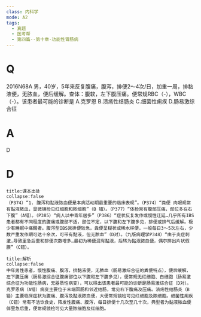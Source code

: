 ```yaml
---
class: 内科学
mode: A2
tags:
  - 真题
  - 医考帮
  - 第四篇--第十章-功能性胃肠病
---
```


# Q
2016N68A 男，40岁，5年来反复腹痛，腹泻，排便2～4次/日，加重一周，排黏液便，无脓血，便后缓解。查体：腹软，左下腹压痛。便常规RBC（-），WBC（-）。该患者最可能的诊断是
A.克罗恩
B.溃疡性结肠炎
C.细菌性痢疾
D.肠易激综合征

# A
D
# D
```ad-note
title:课本出处
collapse:false
（P374）“1. 腹泻和黏液脓血便是本病活动期最重要的临床表现”。（P374）“粪便 肉眼观常有黏液脓血，显微镜检见红细胞和脓细胞”（B 错）。（P377）“体检常有腹部压痛，部位多在右下腹”（A错）。（P385）“病人以中青年居多”（P386）“症状反复发作或慢性迁延…几乎所有IBS患者都有不同程度的腹痛或腹部不适，部位不定，以下腹和左下腹多见，排便或排气后缓解。极少有睡眠中痛醒者。腹泻型IBS常排便较急，粪便呈糊状或稀水样便，一般每日3～5次左右，少数严重发作期可达十余次，可带有黏液，但无脓血”（D对）。（九版病理学P348）“由于炎症刺激…导致里急后重和排便次数增多…最初为稀便混有黏液，后转为黏液脓血便，偶尔排出片状假膜”（C错）。
```

```ad-summary
title:解析
collapse:false
中年男性患者，慢性腹痛、腹泻，排黏液便，无脓血（肠易激综合征的粪便特点），便后缓解，左下腹压痛（肠易激综合征腹痛部位以下腹和左下腹多见），便常规无红细胞、白细胞（肠易激综合征为功能性肠病，无器质性病变），可以得出该患者最可能的诊断是肠易激综合征（D对）。克罗恩病（A错）病变主要位于末端回肠和邻近结肠，常见右下腹痛及压痛。溃疡性结肠炎（B错）主要临床症状为腹痛、腹泻及黏液脓血便，大便常规镜检可见红细胞及脓细胞。细菌性痢疾（C错）常有不洁饮食史，阵发性腹痛、腹泻，每日排便十几次至几十次，典型者为黏液脓血便伴里急后重，便常规镜检可见大量脓细胞及红细胞。
```

